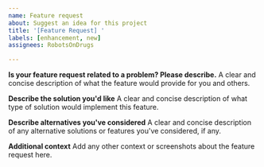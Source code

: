 ```yaml
---
name: Feature request
about: Suggest an idea for this project
title: '[Feature Request] '
labels: [enhancement, new]
assignees: RobotsOnDrugs

---
```


**Is your feature request related to a problem? Please describe.**
A clear and concise description of what the feature would provide for you and others.

**Describe the solution you'd like**
A clear and concise description of what type of solution would implement this feature.

**Describe alternatives you've considered**
A clear and concise description of any alternative solutions or features you've considered, if any.

**Additional context**
Add any other context or screenshots about the feature request here.
